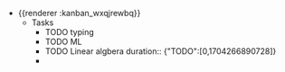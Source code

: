 - {{renderer :kanban_wxqjrewbq}}
	- Tasks
		- TODO typing
		- TODO ML
		- TODO  Linear algbera
		  duration:: {"TODO":[0,1704266890728]}
		-